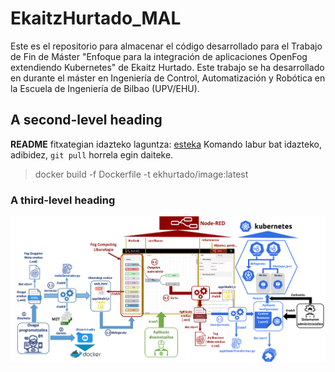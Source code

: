 # EkaitzHurtado_MAL

Este es el repositorio para almacenar el código desarrollado para el Trabajo de Fin de Máster "Enfoque para la integración de aplicaciones OpenFog extendiendo Kubernetes" de Ekaitz Hurtado. Este trabajo se ha desarrollado en durante el máster en Ingeniería de Control, Automatización y Robótica en la Escuela de Ingeniería de Bilbao (UPV/EHU).

## A second-level heading

**README** fitxategian idazteko laguntza: [esteka](https://docs.github.com/es/get-started/writing-on-github/getting-started-with-writing-and-formatting-on-github/basic-writing-and-formatting-syntax)
Komando labur bat idazteko, adibidez, `git pull` horrela egin daiteke.

> docker build -f Dockerfile -t ekhurtado/image:latest

### A third-level heading

![Soluzioaren teknologiak](Irudiak/Soluzioaren_deskribapena_teknologiak.png)